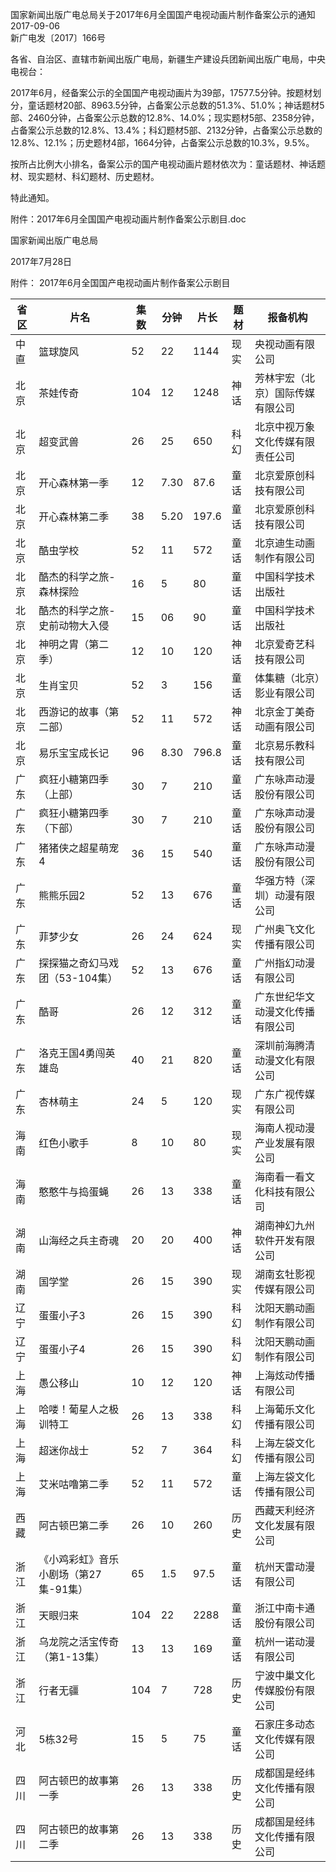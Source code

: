 国家新闻出版广电总局关于2017年6月全国国产电视动画片制作备案公示的通知
2017-09-06    
新广电发〔2017〕166号

各省、自治区、直辖市新闻出版广电局，新疆生产建设兵团新闻出版广电局，中央电视台：

2017年6月，经备案公示的全国国产电视动画片为39部，17577.5分钟。按题材划分，童话题材20部、8963.5分钟，占备案公示总数的51.3%、51.0%；神话题材5部、2460分钟，占备案公示总数的12.8%、14.0%；现实题材5部、2358分钟，占备案公示总数的12.8%、13.4%；科幻题材5部、2132分钟，占备案公示总数的12.8%、12.1%；历史题材4部，1664分钟，占备案公示总数的10.3%，9.5%。

按所占比例大小排名，备案公示的国产电视动画片题材依次为：童话题材、神话题材、现实题材、科幻题材、历史题材。

特此通知。

 

附件：2017年6月全国国产电视动画片制作备案公示剧目.doc

 

 

国家新闻出版广电总局

2017年7月28日




附件：
2017年6月全国国产电视动画片制作备案公示剧目


省区 | 片名 | 集数 | 分钟 | 片长 | 题材 | 报备机构
---|----|----|----|----|----|-----
中直 | 篮球旋风 | 52 | 22 | 1144 | 现实 | 央视动画有限公司
北京 | 茶娃传奇 | 104 | 12 | 1248 | 神话 | 芳林宇宏（北京）国际传媒有限公司
北京 | 超变武兽 | 26 | 25 | 650 | 科幻 | 北京中视万象文化传媒有限责任公司
北京 | 开心森林第一季 | 12 | 7.30 | 87.6 | 童话 | 北京爱原创科技有限公司
北京 | 开心森林第二季 | 38 | 5.20 | 197.6 | 童话 | 北京爱原创科技有限公司
北京 | 酷虫学校 | 52 | 11 | 572 | 童话 | 北京迪生动画制作有限公司
北京 | 酷杰的科学之旅-森林探险 | 16 | 5 | 80 | 童话 | 中国科学技术出版社
北京 | 酷杰的科学之旅-史前动物大入侵 | 15 | 06 | 90 | 童话 | 中国科学技术出版社
北京 | 神明之胄（第二季） | 12 | 10 | 120 | 神话 | 北京爱奇艺科技有限公司
北京 | 生肖宝贝 | 52 | 3 | 156 | 童话 | 体集糖（北京）影业有限公司
北京 | 西游记的故事（第二部） | 52 | 11 | 572 | 神话 | 北京金丁美奇动画有限公司
北京 | 易乐宝宝成长记 | 96 | 8.30 | 796.8 | 童话 | 北京易乐教科技有限公司
广东 | 疯狂小糖第四季（上部） | 30 | 7 | 210 | 童话 | 广东咏声动漫股份有限公司
广东 | 疯狂小糖第四季（下部） | 30 | 7 | 210 | 童话 | 广东咏声动漫股份有限公司
广东 | 猪猪侠之超星萌宠4 | 36 | 15 | 540 | 童话 | 广东咏声动漫股份有限公司
广东 | 熊熊乐园2 | 52 | 13 | 676 | 童话 | 华强方特（深圳）动漫有限公司
广东 | 菲梦少女 | 26 | 24 | 624 | 现实 | 广州奥飞文化传播有限公司
广东 | 探探猫之奇幻马戏团（53-104集） | 52 | 13 | 676 | 童话 | 广州指幻动漫有限公司
广东 | 酷哥 | 26 | 12 | 312 | 童话 | 广东世纪华文动漫文化传播有限公司
广东 | 洛克王国4勇闯英雄岛 | 40 | 21 | 820 | 童话 | 深圳前海腾清动漫文化有限公司
广东 | 杏林萌主 | 24 | 5 | 120 | 现实 | 广东广视传媒有限公司
海南 | 红色小歌手 | 8 | 10 | 80 | 现实 | 海南人视动漫产业发展有限公司
海南 | 憨憨牛与捣蛋蝇 | 26 | 13 | 338 | 童话 | 海南看一看文化科技有限公司
湖南 | 山海经之兵主奇魂 | 20 | 20 | 400 | 神话 | 湖南神幻九州软件开发有限公司
湖南 | 国学堂 | 26 | 15 | 390 | 现实 | 湖南玄牡影视传媒有限公司
辽宁 | 蛋蛋小子3 | 26 | 15 | 390 | 科幻 | 沈阳天鹏动画制作有限公司
辽宁 | 蛋蛋小子4 | 26 | 15 | 390 | 科幻 | 沈阳天鹏动画制作有限公司
上海 | 愚公移山 | 10 | 12 | 120 | 神话 | 上海炫动传播有限公司
上海 | 哈喽！葡星人之极训特工 | 26 | 13 | 338 | 科幻 | 上海葡乐文化传播有限公司
上海 | 超迷你战士 | 52 | 7 | 364 | 科幻 | 上海左袋文化传播有限公司
上海 | 艾米咕噜第二季 | 52 | 11 | 572 | 童话 | 上海左袋文化传播有限公司
西藏 | 阿古顿巴第二季 | 26 | 10 | 260 | 历史 | 西藏天利经济文化发展有限公司
浙江 | 《小鸡彩虹》音乐小剧场（第27集-91集） | 65 | 1.5 | 97.5 | 童话 | 杭州天雷动漫有限公司
浙江 | 天眼归来 | 104 | 22 | 2288 | 童话 | 浙江中南卡通股份有限公司
浙江 | 乌龙院之活宝传奇（第1-13集） | 13 | 13 | 169 | 童话 | 杭州一诺动漫有限公司
浙江 | 行者无疆 | 104 | 7 | 728 | 历史 | 宁波中巢文化传媒股份有限公司
河北 | 5栋32号 | 15 | 5 | 75 | 童话 | 石家庄多动态文化传媒有限公司
四川 | 阿古顿巴的故事第一季 | 26 | 13 | 338 | 历史 | 成都国是经纬文化传播有限公司
四川 | 阿古顿巴的故事第二季 | 26 | 13 | 338 | 历史 | 成都国是经纬文化传播有限公司


